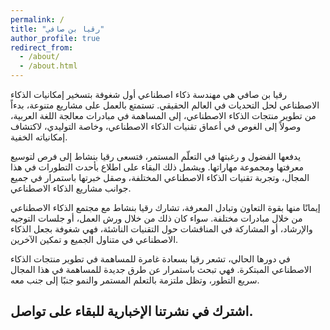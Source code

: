```yaml
---
permalink: /
title: "رقيا بن صافي"
author_profile: true
redirect_from: 
  - /about/
  - /about.html
---
```


رقيا بن صافي هي مهندسة ذكاء اصطناعي أول شغوفة بتسخير إمكانيات الذكاء الاصطناعي لحل التحديات في العالم الحقيقي. تستمتع بالعمل على مشاريع متنوعة، بدءاً من تطوير منتجات الذكاء الاصطناعي، إلى المساهمة في مبادرات معالجة اللغة العربية، وصولاً إلى الغوص في أعماق تقنيات الذكاء الاصطناعي، وخاصة التوليدي، لاكتشاف إمكانياته الخفية.

يدفعها الفضول و رغبتها في التعلّم المستمر، فتسعى رقيا بنشاط إلى فرص لتوسيع معرفتها ومجموعة مهاراتها. ويشمل ذلك البقاء على اطلاع بأحدث التطورات في هذا المجال، وتجربة تقنيات الذكاء الاصطناعي المختلفة، وصقل خبرتها باستمرار في جميع جوانب مشاريع الذكاء الاصطناعي.

إيمانًا منها بقوة التعاون وتبادل المعرفة، تشارك رقيا بنشاط مع مجتمع الذكاء الاصطناعي من خلال مبادرات مختلفة. سواء كان ذلك من خلال ورش العمل، أو جلسات التوجيه والإرشاد، أو المشاركة في المناقشات حول التقنيات الناشئة، فهي شغوفة بجعل الذكاء الاصطناعي في متناول الجميع و تمكين الآخرين.

في دورها الحالي، تشعر رقيا بسعادة غامرة للمساهمة في تطوير منتجات الذكاء الاصطناعي المبتكرة. فهي تبحث باستمرار عن طرق جديدة للمساهمة في هذا المجال سريع التطور، وتظل ملتزمة بالتعلم المستمر والنمو جنبًا إلى جنب معه.

## اشترك في نشرتنا الإخبارية للبقاء على تواصل.

<iframe data-w-type="embedded" frameborder="0" scrolling="no" marginheight="0" marginwidth="0" src="https://svoyr.mjt.lu/wgt/svoyr/xt0l/form?c=9befdd34" width="100%" style="height: 0;"></iframe>

<script type="text/javascript" src="https://app.mailjet.com/pas-nc-embedded-v1.js"></script>
